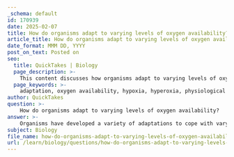 ```yaml
---
_schema: default
id: 170939
date: 2025-02-07
title: How do organisms adapt to varying levels of oxygen availability?
article_title: How do organisms adapt to varying levels of oxygen availability?
date_format: MMM DD, YYYY
post_on_text: Posted on
seo:
  title: QuickTakes | Biology
  page_description: >-
    This content discusses how organisms adapt to varying levels of oxygen availability, including physiological, behavioral, and genetic adaptations essential for survival in environments with different oxygen levels.
  page_keywords: >-
    adaptation, oxygen availability, hypoxia, hyperoxia, physiological adaptations, behavioral adaptations, genetic adaptations, respiratory efficiency, tissue remodeling, metabolic adjustments, gene regulation, reactive oxygen species, high-altitude adaptations, aquatic adaptations
author: QuickTakes
question: >-
    How do organisms adapt to varying levels of oxygen availability?
answer: >-
    Organisms have developed a variety of adaptations to cope with varying levels of oxygen availability, particularly in environments where oxygen levels can be low (hypoxic) or high (hyperoxic). These adaptations can be classified into physiological, behavioral, and genetic mechanisms, all aimed at enhancing oxygen delivery and utilization within the body.\n\n1. **Physiological Adaptations**:\n   - **Increased Respiratory Efficiency**: Many organisms, especially those living at high altitudes, have evolved more efficient respiratory systems. For example, some animals have larger lung capacities or more efficient hemoglobin that can bind oxygen more effectively. This allows them to extract more oxygen from the air, even when it is less available.\n   - **Tissue Remodeling**: In response to low oxygen levels, organisms may remodel their tissues. For instance, they can reconstruct vasculature to improve blood flow and oxygen delivery to tissues. This is particularly important in multicellular organisms where different tissues may experience varying oxygen levels.\n   - **Metabolic Adjustments**: Cells can adapt their metabolic pathways to function under low oxygen conditions. For example, they may switch from aerobic respiration, which requires oxygen, to anaerobic processes that do not. This switch allows cells to continue producing energy, albeit less efficiently.\n\n2. **Behavioral Adaptations**:\n   - **Increased Ventilation**: Many animals increase their breathing rate or depth when exposed to low oxygen levels. This behavioral response helps to maximize oxygen intake.\n   - **Migration**: Some species may migrate to areas with more favorable oxygen levels, particularly during certain life stages or environmental conditions.\n\n3. **Genetic Adaptations**:\n   - **Gene Regulation**: Eukaryotic organisms have developed mechanisms to sense and respond to changes in oxygen levels. For instance, they can upregulate genes that are activated under hypoxic conditions while downregulating those that are active in normal oxygen levels. This gene expression adjustment helps the organism maintain oxygen homeostasis.\n   - **Evolutionary Changes**: Over time, species that inhabit low-oxygen environments may undergo genetic changes that enhance their ability to survive and thrive in such conditions. For example, certain crustaceans have shown distinct adaptations when comparing hypogean (subterranean) and epigean (surface-dwelling) species.\n\n4. **Reactive Oxygen Species (ROS) Management**: \n   - Organisms must also manage the production of reactive oxygen species, which can increase under varying oxygen levels. Effective management of ROS is crucial for cellular signaling and preventing oxidative damage, especially in environments where oxygen availability fluctuates.\n\n5. **Specific Examples**:\n   - **High-Altitude Adaptations**: Animals living at high altitudes, such as the Tibetan antelope, have adaptations like increased red blood cell counts and higher affinity hemoglobin to cope with lower oxygen levels.\n   - **Aquatic Adaptations**: Aquatic organisms often have specialized respiratory pigments that enhance oxygen transport in water, where oxygen availability can be limited compared to air.\n\nIn summary, the adaptations of organisms to varying levels of oxygen availability are multifaceted, involving physiological changes, behavioral strategies, and genetic modifications. These adaptations are essential for survival in diverse environments, from high altitudes to deep-sea habitats, where oxygen levels can significantly differ.
subject: Biology
file_name: how-do-organisms-adapt-to-varying-levels-of-oxygen-availability.md
url: /learn/biology/questions/how-do-organisms-adapt-to-varying-levels-of-oxygen-availability
---
```


&nbsp;